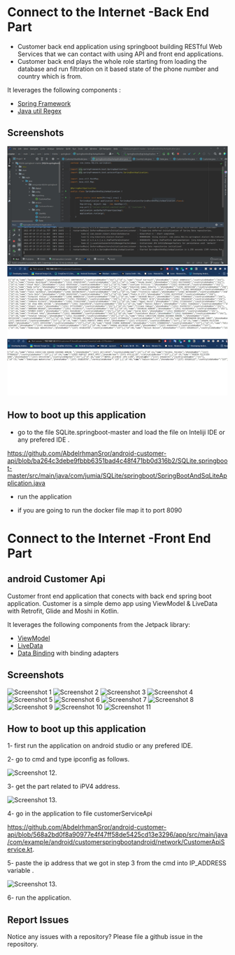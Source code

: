 # Connect to the Internet -Back End Part
* Customer back end application using springboot building RESTful Web Services that we can contact with using API and  front end applications.
* Customer back end plays the whole role starting from loading the database and run filtration on it based state of the phone number and country which is from.


 It leverages the following components :

* [Spring Framework](https://spring.io/projects/spring-framework)
* [Java util Regex](https://docs.oracle.com/javase/7/docs/api/java/util/regex/package-summary.html)

 
 ## Screenshots

![Screenshot 1](screenshots/spring_app_run.JPG)
![Screenshot 2](screenshots/running_1.JPG)
![Screenshot 3](screenshots/running_2.JPG)





 
## How to boot up this application  
* go to the file SQLite.springboot-master and load the file on Inteliji IDE  or any prefered IDE .


https://github.com/AbdelrhmanSror/android-customer-api/blob/ba264c3debe9fbbb6351bad4c48f471bb0d316b2/SQLite.springboot-master/src/main/java/com/jumia/SQLite/springboot/SpringBootAndSqLiteApplication.java

* run the application

* if you are going to run the docker file map it to port 8090


# Connect to the Internet -Front End Part


## android Customer Api
Customer front end application that conects with back end spring boot application.
Customer is a simple demo app using ViewModel & LiveData with Retrofit, Glide and Moshi in Kotlin.

It leverages the following components from the Jetpack library:

* [ViewModel](https://developer.android.com/topic/libraries/architecture/viewmodel)
* [LiveData](https://developer.android.com/topic/libraries/architecture/livedata)
* [Data Binding](https://developer.android.com/topic/libraries/data-binding/) with binding adapters

## Screenshots

![Screenshot 1](screenshots/Screenshot_20210719-163310_Customers.jpg)
![Screenshot 2](screenshots/Screenshot_20210719-163315_Customers.jpg)
![Screenshot 3](screenshots/Screenshot_20210719-163322_Customers.jpg)
![Screenshot 4](screenshots/Screenshot_20210719-163327_Customers.jpg)
![Screenshot 5](screenshots/Screenshot_20210719-163334_Customers.jpg)
![Screenshot 6](screenshots/Screenshot_20210719-163338_Customers.jpg)
![Screenshot 7](screenshots/Screenshot_20210719-163405_Customers.jpg)
![Screenshot 8](screenshots/Screenshot_20210719-163413_Customers.jpg)
![Screenshot 9](screenshots/Screenshot_20210719-163416_Customers.jpg)
![Screenshot 10](screenshots/Screenshot_20210719-163421_Customers.jpg)
![Screenshot 11](screenshots/Screenshot_20210719-163424_Customers.jpg)





## How to boot up this application  
1- first run the application on android studio or any prefered IDE.


2- go to cmd and type ipconfig as follows.

  ![Screenshot 12](screenshots/cmd.JPG).
  
3- get the part related to iPV4 address.

  ![Screenshot 13](screenshots/ip.JPG).
  
4- go in the application to file customerServiceApi

   https://github.com/AbdelrhmanSror/android-customer-api/blob/568a2bd0f8a90977e4f47ff58de5425cd13e3296/app/src/main/java/com/example/android/customerspringbootandroid/network/CustomerApiService.kt.
   
   
5- paste the ip address that we got in step 3 from the cmd  into IP_ADDRESS variable .
   
   ![Screenshot 13](screenshots/ip_address_variable.JPG).
   
   
6- run the application.



## Report Issues
Notice any issues with a repository? Please file a github issue in the repository.
